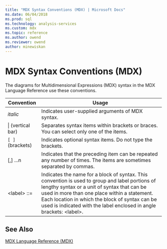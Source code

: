 ```yaml
---
title: "MDX Syntax Conventions (MDX) | Microsoft Docs"
ms.date: 06/04/2018
ms.prod: sql
ms.technology: analysis-services
ms.custom: mdx
ms.topic: reference
ms.author: owend
ms.reviewer: owend
author: minewiskan
---
```

# MDX Syntax Conventions (MDX)


  The diagrams for Multidimensional Expressions (MDX) syntax in the MDX Language Reference use these conventions.  
  
|Convention|Usage|  
|----------------|-----------|  
|*italic*|Indicates user-supplied arguments of MDX syntax.|  
|&#124; (vertical bar)|Separates syntax items within brackets or braces. You can select only one of the items.|  
|`[ ]` (brackets)|Indicates optional syntax items. Do not type the brackets.|  
|[,] ...n|Indicates that the preceding item can be repeated any number of times. The items are sometimes separated by commas.|  
|\<label> ::=|Indicates the name for a block of syntax. This convention is used to group and label portions of lengthy syntax or a unit of syntax that can be used in more than one place within a statement. Each location in which the block of syntax can be used is indicated with the label enclosed in angle brackets: \<label>.|  
  
## See Also  
 [MDX Language Reference &#40;MDX&#41;](../mdx/mdx-language-reference-mdx.md)  
  
  

